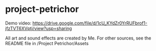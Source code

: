 # project-petrichor

Demo video: https://drive.google.com/file/d/1cU_KYdZr0YrRUFbrof1-jfzTVT6XVptj/view?usp=sharing

All art and sound effects are created by Me.
For other sources, see the README file in /Project Petrichor/Assets
